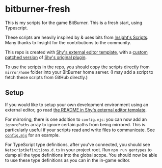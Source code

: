 # bitburner-fresh
This is my scripts for the game BitBurner. This is a fresh start, using Typescript.

These scripts are heavily inspired by & uses bits from [Insight's Scripts](https://github.com/alainbryden/bitburner-scripts). Many thanks to Insight for the contributions to the community.

This repo is created with [Shy's external editor template](https://github.com/shyguy1412/bb-external-editor), with a [custom patched version](https://github.com/JacobLiu001/esbuild-bitburner-plugin) of [Shy's original plugin](https://github.com/shyguy1412/esbuild-bitburner-plugin).

To use the scripts in the repo, you should copy the scripts directly from `mirror/home` folder into your BitBurner home server. (I may add a script to fetch these scripts from GitHub directly.)

## Setup
If you would like to setup your own development environment using an external editor, go read [the README in Shy's external editor template](https://github.com/shyguy1412/bb-external-editor#readme).

For mirroring, there is one addition to `config.mjs`: you can now add an `ignorePaths` array to ignore certain paths from being mirrored. This is particularly useful if your scripts read and write files to communicate. See [`config.mjs`](https://github.com/JacobLiu001/bitburner-fresh/blob/main/config.mjs) for an example.

For TypeScript type definitions, after you've connected, you should see `NetscriptDefinitions.d.ts` in your project root. Run `npm run gentypes` to dump all the type definitions into the global scope. You should now be able to use these type definitions as you can in the in-game editor.
